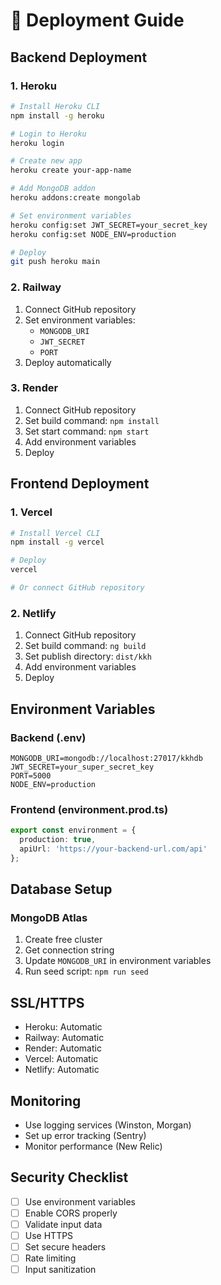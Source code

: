 # 🚀 Deployment Guide

## Backend Deployment

### 1. Heroku
```bash
# Install Heroku CLI
npm install -g heroku

# Login to Heroku
heroku login

# Create new app
heroku create your-app-name

# Add MongoDB addon
heroku addons:create mongolab

# Set environment variables
heroku config:set JWT_SECRET=your_secret_key
heroku config:set NODE_ENV=production

# Deploy
git push heroku main
```

### 2. Railway
1. Connect GitHub repository
2. Set environment variables:
   - `MONGODB_URI`
   - `JWT_SECRET`
   - `PORT`
3. Deploy automatically

### 3. Render
1. Connect GitHub repository
2. Set build command: `npm install`
3. Set start command: `npm start`
4. Add environment variables
5. Deploy

## Frontend Deployment

### 1. Vercel
```bash
# Install Vercel CLI
npm install -g vercel

# Deploy
vercel

# Or connect GitHub repository
```

### 2. Netlify
1. Connect GitHub repository
2. Set build command: `ng build`
3. Set publish directory: `dist/kkh`
4. Add environment variables
5. Deploy

## Environment Variables

### Backend (.env)
```env
MONGODB_URI=mongodb://localhost:27017/kkhdb
JWT_SECRET=your_super_secret_key
PORT=5000
NODE_ENV=production
```

### Frontend (environment.prod.ts)
```typescript
export const environment = {
  production: true,
  apiUrl: 'https://your-backend-url.com/api'
};
```

## Database Setup

### MongoDB Atlas
1. Create free cluster
2. Get connection string
3. Update `MONGODB_URI` in environment variables
4. Run seed script: `npm run seed`

## SSL/HTTPS
- Heroku: Automatic
- Railway: Automatic
- Render: Automatic
- Vercel: Automatic
- Netlify: Automatic

## Monitoring
- Use logging services (Winston, Morgan)
- Set up error tracking (Sentry)
- Monitor performance (New Relic)

## Security Checklist
- [ ] Use environment variables
- [ ] Enable CORS properly
- [ ] Validate input data
- [ ] Use HTTPS
- [ ] Set secure headers
- [ ] Rate limiting
- [ ] Input sanitization 